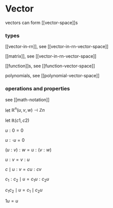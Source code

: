 # Vector

vectors can form [[vector-space]]s

### types

[[vector-in-rn]], see [[vector-in-rn-vector-space]]

[[matrix]], see [[vector-in-rn-vector-space]]

[[function]]s, see [[function-vector-space]]

polynomials, see [[polynomial-vector-space]]

### operations and properties

see [[math-notation]]

let $\mathbb R^n (u, v, w) \dashv \mathbb Z n$

let $\mathbb R (c1, c2)$

$u : 0 = 0$

$u : \cdot u = 0$

$(u : v) : w = u : (v : w)$

$u : v = v : u$

$c \mid u : v = cu : cv$

$c_1 : c_2 \mid u = c_1u : c_2u$

$c_1 c_2 \mid u = c_1 \mid c_2u$

$1u = u$
